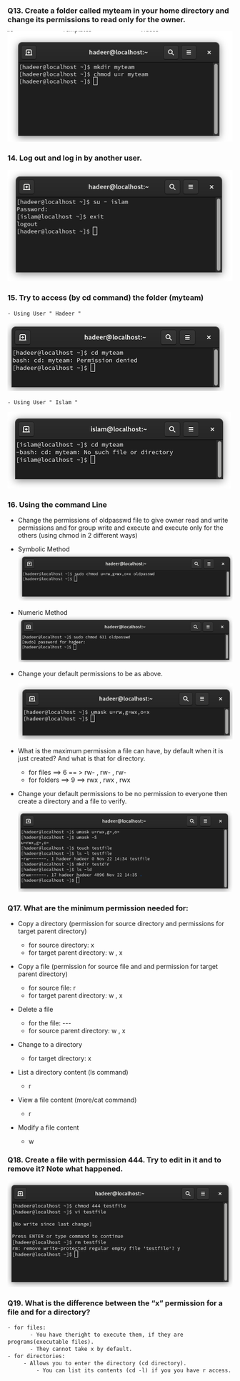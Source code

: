 ### Q13. Create a folder called myteam in your home directory and change its permissions to read only for the owner.
![Q3](q13)

### 14. Log out and log in by another user.
![Q14](q14)

### 15. Try to access (by cd command) the folder (myteam)
	- Using User " Hadeer "
 
  ![q15](q15_hadeer)
  
	- Using User " Islam "
 
  ![Q15](q15_islam)

### 16. Using the command Line

- Change the permissions of oldpasswd file to give owner read and write permissions and for group write and execute and execute only for the others (using chmod in 2 different ways)
  
- Symbolic Method
	![Q16](q16_a_1)

- Numeric Method
	![Q16](q16_a_2)

- Change your default permissions to be as above.
  
  	![Q16](q16_b)

- What is the maximum permission a file can have, by default when it is just created? And what is that for directory.

	- for files   ==> 6 == > rw- , rw- , rw-
	- for folders ==> 9 ==> rwx , rwx , rwx

 - Change your default permissions to be no permission to everyone then create a directory and a file to verify.
   
	![Q16](q16_d)

### Q17. What are the minimum permission needed for:

- Copy a directory (permission for source directory and permissions for target parent directory)

	- for source directory: x
	- for target parent directory: w , x

- Copy a file (permission for source file and and permission for target parent directory)
	- for source file: r
	- for target parent directory: w , x

- Delete a file
	- for the file: ---
	- for source parent directory: w , x
	
- Change to a directory
	-  for target directory: x
	
- List a directory content (ls command)
	- r 

- View a file content (more/cat command)
	- r

- Modify a file content
	- w

### Q18. Create a file with permission 444. Try to edit in it and to remove it? Note what happened.
![Q18](q18)

### Q19. What is the difference between the “x” permission for a file and for a directory?
	
	- for files:
	 	   - You have theright to execute them, if they are programs(executable files).
	 	   - They cannot take x by default.
	- for directories:
	   	 - Allows you to enter the directory (cd directory).
	    	 - You can list its contents (cd -l) if you you have r access. 


